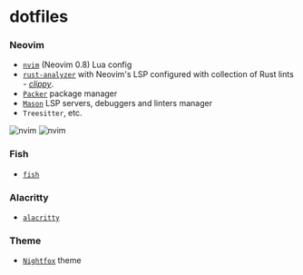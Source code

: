 # dotfiles

### Neovim

* [`nvim`](https://neovim.io/ "Neovim") (Neovim 0.8) Lua config
* [`rust-analyzer`](https://rust-analyzer.github.io/manual.html "rust-analyzer") with Neovim's LSP configured with collection of Rust lints - *[clippy](https://doc.rust-lang.org/clippy/index.html "Cargo clippy")*.
* [`Packer`](https://github.com/wbthomason/packer.nvim) package manager
* [`Mason`](https://github.com/williamboman/mason.nvim) LSP servers, debuggers and linters manager
* `Treesitter`, etc.

![nvim](https://i.imgur.com/PAQlKGPh.jpg)
![nvim](https://i.imgur.com/5YuTYUZh.jpg)

### Fish

* [`fish`](https://fishshell.com/ "fish shell")

### Alacritty

* [`alacritty`](https://alacritty.org/ "alacritty terminal") 

### Theme

* [`Nightfox`](https://github.com/EdenEast/nightfox.nvim "Nightfox theme") theme
